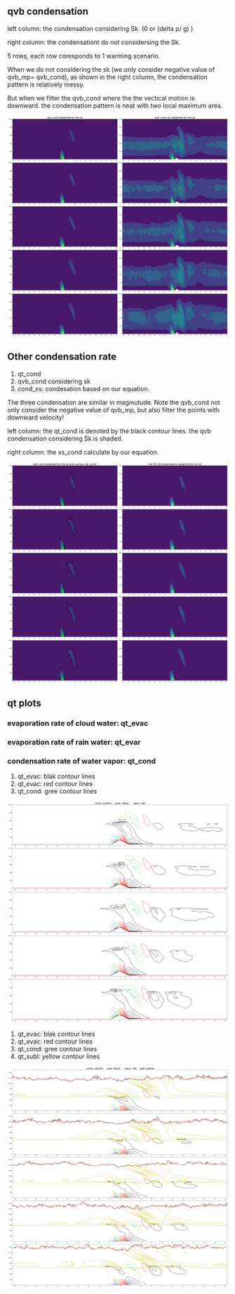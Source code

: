 
## qvb condensation

left column: the condensation considering Sk. (0 or (delta p/ g) ) 

right column: the condensationt do not considersing the Sk. 

5 rows, each row coresponds to 1 warming scenario.

When we do not considering the sk (we only consider negative value of qvb_mp= qvb_cond), as shown in the right column, the condensation pattern is relatively messy.

But when we filter the qvb_cond where the the vectical motion is downward. the condensation pattern is neat with two local maximum area.



![test](https://github.com/JiananChenUST/random_pic_years/blob/main/qvb_weighted.png)

## Other condensation rate 
1. qt_cond
2. qvb_cond considering sk 
3. cond_xs: condesation based on our equation.

The three condensation are similar in maginutude.  Note the qvb_cond not only consider the negative value of qvb_mp, but also filter the points with downward velocity!

left column: the qt_cond is denoted by the black contour lines. the qvb condensation considering Sk is shaded.

right column: the xs_cond calculate by our equation.

![test](https://github.com/JiananChenUST/random_pic_years/blob/main/qvb_weighted_and_Xs_and_contour.png)


## qt plots 

### evaporation rate of cloud water:  qt_evac
### evaporation rate of rain water:   qt_evar
### condensation rate  of water vapor:   qt_cond


1. qt_evac: blak contour lines
2. qt_evac: red contour lines
3. qt_cond: gree contour lines




![test](https://github.com/JiananChenUST/random_pic_years/blob/main/qt_evar_cond_evac_interp.png)

1. qt_evac: blak contour lines
2. qt_evac: red contour lines
3. qt_cond: gree contour lines
4. qt_subl: yellow contour lines

![test](https://github.com/JiananChenUST/random_pic_years/blob/main/qt_evar_evac_cond_subl.png)
